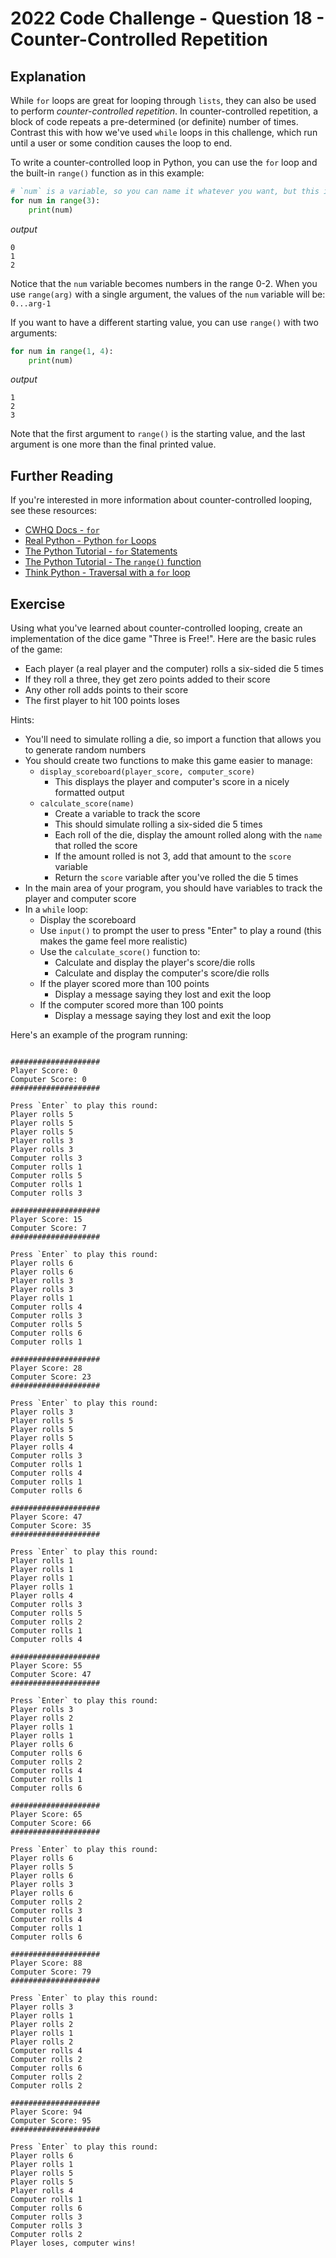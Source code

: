 # 2022 Code Challenge - Question 18 - Counter-Controlled Repetition

## Explanation

While `for` loops are great for looping through `lists`, they can also be used
to perform *counter-controlled repetition*. In counter-controlled repetition, a block
of code repeats a pre-determined (or definite) number of times. Contrast this with how
we've used `while` loops in this challenge, which run until a user or some condition causes
the loop to end.

To write a counter-controlled loop in Python, you can use the `for` loop and the built-in
`range()` function as in this example:

```python
# `num` is a variable, so you can name it whatever you want, but this is a common name
for num in range(3):
    print(num)

```

*output*
```text
0
1
2
```

Notice that the `num` variable becomes numbers in the range 0-2. When you use `range(arg)` with
a single argument, the values of the `num` variable will be: `0...arg-1`  

If you want to have a different starting value, you can use `range()` with two arguments:

```python
for num in range(1, 4):
    print(num)

```


*output*
```text
1
2
3
```

Note that the first argument to `range()` is the starting value, and the last argument is one
more than the final printed value.

## Further Reading

If you're interested in more information about counter-controlled looping, see these resources:
-   [CWHQ Docs - `for`](https://docs.codewizardshq.com/python/python-language/#for)
-   [Real Python - Python `for` Loops](https://realpython.com/python-for-loop/)
-   [The Python Tutorial - `for` Statements](https://docs.python.org/3/tutorial/controlflow.html#for-statements)
-   [The Python Tutorial - The `range()` function](https://docs.python.org/3/tutorial/controlflow.html#the-range-function)
-   [Think Python - Traversal with a `for` loop](https://greenteapress.com/thinkpython2/html/thinkpython2009.html#sec94)

## Exercise

Using what you've learned about counter-controlled looping, create an implementation of the dice
game "Three is Free!". Here are the basic rules of the game:
- Each player (a real player and the computer) rolls a six-sided die 5 times
- If they roll a three, they get zero points added to their score
- Any other roll adds points to their score
- The first player to hit 100 points loses

Hints:
- You'll need to simulate rolling a die, so import a function that allows you to generate random numbers
- You should create two functions to make this game easier to manage:
    - `display_scoreboard(player_score, computer_score)`
        - This displays the player and computer's score in a nicely formatted output
    - `calculate_score(name)`
        - Create a variable to track the score
        - This should simulate rolling a six-sided die 5 times
        - Each roll of the die, display the amount rolled along with the `name` that rolled the score
        - If the amount rolled is not 3, add that amount to the `score` variable
        - Return the `score` variable after you've rolled the die 5 times
- In the main area of your program, you should have variables to track the player and computer score
- In a `while` loop:
    - Display the scoreboard
    - Use `input()` to prompt the user to press "Enter" to play a round (this makes the game feel more realistic)
    - Use the `calculate_score()` function to:
        - Calculate and display the player's score/die rolls
        - Calculate and display the computer's score/die rolls
    - If the player scored more than 100 points
        - Display a message saying they lost and exit the loop
    - If the computer scored more than 100 points
        - Display a message saying they lost and exit the loop


Here's an example of the program running:

```text

####################
Player Score: 0
Computer Score: 0
####################

Press `Enter` to play this round:
Player rolls 5
Player rolls 5
Player rolls 5
Player rolls 3
Player rolls 3
Computer rolls 3
Computer rolls 1
Computer rolls 5
Computer rolls 1
Computer rolls 3

####################
Player Score: 15
Computer Score: 7
####################

Press `Enter` to play this round:
Player rolls 6
Player rolls 6
Player rolls 3
Player rolls 3
Player rolls 1
Computer rolls 4
Computer rolls 3
Computer rolls 5
Computer rolls 6
Computer rolls 1

####################
Player Score: 28
Computer Score: 23
####################

Press `Enter` to play this round:
Player rolls 3
Player rolls 5
Player rolls 5
Player rolls 5
Player rolls 4
Computer rolls 3
Computer rolls 1
Computer rolls 4
Computer rolls 1
Computer rolls 6

####################
Player Score: 47
Computer Score: 35
####################

Press `Enter` to play this round:
Player rolls 1
Player rolls 1
Player rolls 1
Player rolls 1
Player rolls 4
Computer rolls 3
Computer rolls 5
Computer rolls 2
Computer rolls 1
Computer rolls 4

####################
Player Score: 55
Computer Score: 47
####################

Press `Enter` to play this round:
Player rolls 3
Player rolls 2
Player rolls 1
Player rolls 1
Player rolls 6
Computer rolls 6
Computer rolls 2
Computer rolls 4
Computer rolls 1
Computer rolls 6

####################
Player Score: 65
Computer Score: 66
####################

Press `Enter` to play this round:
Player rolls 6
Player rolls 5
Player rolls 6
Player rolls 3
Player rolls 6
Computer rolls 2
Computer rolls 3
Computer rolls 4
Computer rolls 1
Computer rolls 6

####################
Player Score: 88
Computer Score: 79
####################

Press `Enter` to play this round:
Player rolls 3
Player rolls 1
Player rolls 2
Player rolls 1
Player rolls 2
Computer rolls 4
Computer rolls 2
Computer rolls 6
Computer rolls 2
Computer rolls 2

####################
Player Score: 94
Computer Score: 95
####################

Press `Enter` to play this round:
Player rolls 6
Player rolls 1
Player rolls 5
Player rolls 5
Player rolls 4
Computer rolls 1
Computer rolls 6
Computer rolls 3
Computer rolls 3
Computer rolls 2
Player loses, computer wins!
```
